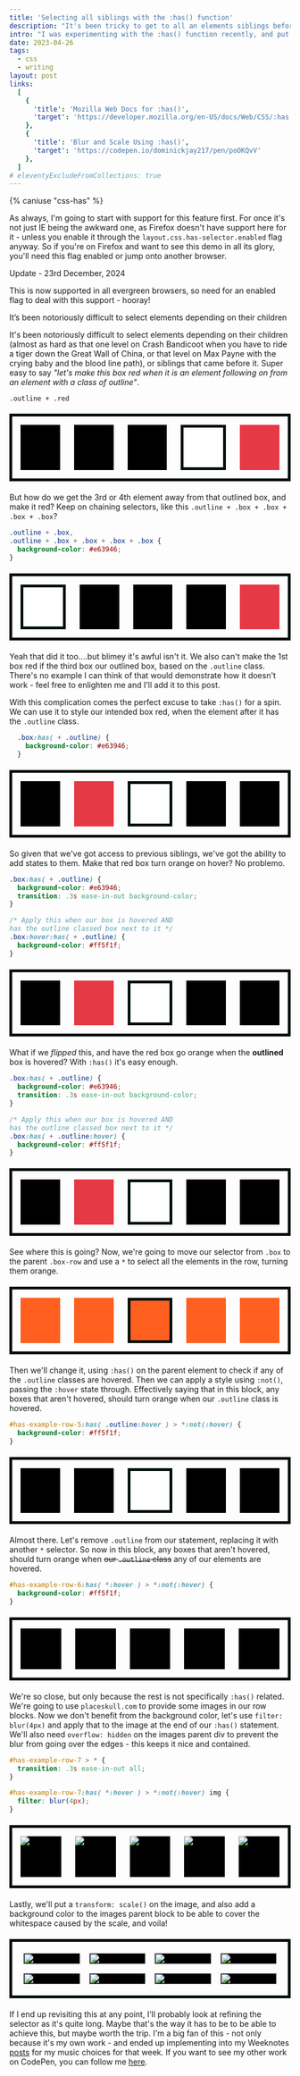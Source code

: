 ```yaml
---
title: 'Selecting all siblings with the :has() function'
description: "It's been tricky to get to all an elements siblings before, but with :has() it's simple!"
intro: "I was experimenting with the :has() function recently, and put together a quick demonstration of how to select all an elements siblings and style them. It ended up being picked by CodePen, so this post is demonstrating how that was put together."
date: 2023-04-26
tags:
  - css
  - writing
layout: post
links:
  [
    {
      'title': 'Mozilla Web Docs for :has()',
      'target': 'https://developer.mozilla.org/en-US/docs/Web/CSS/:has'
    },
    {
      'title': 'Blur and Scale Using :has()',
      'target': 'https://codepen.io/dominickjay217/pen/poOKQvV'
    },
  ]
# eleventyExcludeFromCollections: true
---
```


{% caniuse "css-has" %}

As always, I'm going to start with support for this feature first. For once it's not just IE being the awkward one, as Firefox doesn't have support here for it - unless you enable it through the `layout.css.has-selector.enabled` flag anyway. So if you're on Firefox and want to see this demo in all its glory, you'll need this flag enabled or jump onto another browser.

<div class="fyi-block fyi-block--info fl-p-l bg-red/[0.25] font-medium fl-text-step-1 font-heading fl-my-l rounded-br-[80px] lg:w-[calc(100%+10em)]">
  <span class="fl-text-step-2 heading">Update - 23rd December, 2024</span>
  <p>This is now supported in all evergreen browsers, so need for an enabled flag to deal with this support - hooray!</p>
</div>


<div class="pull-quote pull-quote--left">

  It’s been notoriously difficult to select elements depending on their children

</div>

It's been notoriously difficult to select elements depending on their children (almost as hard as that one level on Crash Bandicoot when you have to ride a tiger down the Great Wall of China, or that level on Max Payne with the crying baby and the blood line path), or siblings that came before it. Super easy to say _"let's make this box red when it is an element following on from an element with a class of outline"_.

`.outline + .red`

<style>

  .box {
    flex: 1 0 30px;
    height: auto;
    aspect-ratio: 1;
    background-color: black;
  }

  .outline {
    background-color: white;
    border: 5px solid #010f0a;
  }

  #one-red-box .outline + .box,
  .outline + .box + .box + .box + .box {
    background-color: #e63946;
  }

  .box-row {
    display: flex;
    column-gap: 25px;
    margin-block: 20px;
    border: 5px solid #010f0a;
    padding: 15px;
  }

</style>

<div class="box-row" id="one-red-box">
  <div class="box"></div>
  <div class="box"></div>
  <div class="box"></div>
  <div class="box outline"></div>
  <div class="box"></div>
</div>

But how do we get the 3rd or 4th element away from that outlined box, and make it red? Keep on chaining selectors, like this `.outline + .box + .box + .box + .box`?

```css
.outline + .box,
.outline + .box + .box + .box + .box {
  background-color: #e63946;
}
```

<div class="box-row">
  <div class="box outline"></div>
  <div class="box"></div>
  <div class="box"></div>
  <div class="box"></div>
  <div class="box"></div>
</div>

Yeah that did it too....but blimey it's awful isn't it. We also can't make the 1st box red if the third box our outlined box, based on the `.outline` class. There's no example I can think of that would demonstrate how it doesn't work - feel free to enlighten me and I'll add it to this post.

With this complication comes the perfect excuse to take `:has()` for a spin. We can use it to style our intended box red, when the element after it has the `.outline` class.

```css
  .box:has( + .outline) {
    background-color: #e63946;
  }
```

<style>
  #has-example-row .box:has( + .outline) {
    background-color: #e63946;
  }
</style>

<div class="box-row" id="has-example-row">
  <div class="box "></div>
  <div class="box"></div>
  <div class="box outline"></div>
  <div class="box"></div>
  <div class="box"></div>
</div>

So given that we've got access to previous siblings, we've got the ability to add states to them. Make that red box turn orange on hover? No problemo.

```css
.box:has( + .outline) {
  background-color: #e63946;
  transition: .3s ease-in-out background-color;
}

/* Apply this when our box is hovered AND
has the outline classed box next to it */
.box:hover:has( + .outline) {
  background-color: #ff5f1f;
}
```

<style>
  #has-example-row-2 .box:has( + .outline) {
    background-color: #e63946;
    transition: .3s ease-in-out background-color;
  }
  #has-example-row-2 .box:hover:has( + .outline) {
    background-color: #ff5f1f;
  }
</style>

<div class="box-row" id="has-example-row-2">
  <div class="box "></div>
  <div class="box"></div>
  <div class="box outline"></div>
  <div class="box"></div>
  <div class="box"></div>
</div>

What if we _flipped_ this, and have the red box go orange when the **outlined** box is hovered? With `:has()` it's easy enough.

```css
.box:has( + .outline) {
  background-color: #e63946;
  transition: .3s ease-in-out background-color;
}

/* Apply this when our box is hovered AND
has the outline classed box next to it */
.box:has( + .outline:hover) {
  background-color: #ff5f1f;
}
```
<style>
  #has-example-row-3 .box:has( + .outline) {
    background-color: #e63946;
    transition: .3s ease-in-out background-color;
  }
  #has-example-row-3 .box:has( + .outline:hover) {
    background-color: #ff5f1f;
  }
</style>

<div class="box-row" id="has-example-row-3">
  <div class="box "></div>
  <div class="box"></div>
  <div class="box outline"></div>
  <div class="box"></div>
  <div class="box"></div>
</div>

See where this is going? Now, we're going to move our selector from `.box` to the parent `.box-row` and use a `*` to select all the elements in the row, turning them orange.

<style>
  #has-example-row-4 > * {
    background-color: #ff5f1f;
  }
</style>

<div class="box-row" id="has-example-row-4">
  <div class="box "></div>
  <div class="box"></div>
  <div class="box outline"></div>
  <div class="box"></div>
  <div class="box"></div>
</div>

Then we'll change it, using `:has()` on the parent element to check if any of the `.outline` classes are hovered. Then we can apply a style using `:not()`, passing the `:hover` state through. Effectively saying that in this block, any boxes that aren't hovered, should turn orange when our `.outline` class is hovered.

```css
#has-example-row-5:has( .outline:hover ) > *:not(:hover) {
  background-color: #ff5f1f;
}
```

<style>
  #has-example-row-5:has( .outline:hover ) > *:not(:hover) {
    background-color: #ff5f1f;
    transition: .3s ease-in-out background-color;
  }
</style>

<div class="box-row" id="has-example-row-5">
  <div class="box "></div>
  <div class="box"></div>
  <div class="box outline"></div>
  <div class="box"></div>
  <div class="box"></div>
</div>

Almost there. Let's remove `.outline` from our statement, replacing it with another `*` selector. So now in this block, any boxes that aren't hovered, should turn orange when ~~our `.outline` class~~ any of our elements are hovered.

```css
#has-example-row-6:has( *:hover ) > *:not(:hover) {
  background-color: #ff5f1f;
}
```

<style>
  #has-example-row-6 > * {
    transition: .3s ease-in-out background-color;
  }

  #has-example-row-6:has( *:hover ) > *:not(:hover) {
    background-color: #ff5f1f;
  }
</style>

<div class="box-row" id="has-example-row-6">
  <div class="box "></div>
  <div class="box"></div>
  <div class="box"></div>
  <div class="box"></div>
  <div class="box"></div>
</div>

We're so close, but only because the rest is not specifically `:has()` related. We're going to use `placeskull.com` to provide some images in our row blocks. Now we don't benefit from the background color, let's use `filter: blur(4px)` and apply that to the image at the end of our `:has()` statement. We'll also need `overflow: hidden` on the images parent div to prevent the blur from going over the edges - this keeps it nice and contained.

```css
#has-example-row-7 > * {
  transition: .3s ease-in-out all;
}

#has-example-row-7:has( *:hover ) > *:not(:hover) img {
  filter: blur(4px);
}
```

<style>
  #has-example-row-7 > * {
    overflow: hidden;
  }

  #has-example-row-7 > * img{
    transition: .3s ease-in-out all;
  }

  #has-example-row-7:has( *:hover ) > *:not(:hover) img {
    filter: blur(4px);
  }
</style>

<div class="box-row" id="has-example-row-7">
  <div class="box">
    <img src="https://placeskull.com/350/350" />
  </div>
  <div class="box">
    <img src="https://placeskull.com/350/350" />
  </div>
  <div class="box">
    <img src="https://placeskull.com/350/350" />
  </div>
  <div class="box">
    <img src="https://placeskull.com/350/350" />
  </div>
  <div class="box">
    <img src="https://placeskull.com/350/350" />
  </div>
</div>

Lastly, we'll put a `transform: scale()` on the image, and also add a background color to the images parent block to be able to cover the whitespace caused by the scale, and voila!

<style>
  .main-container {
    border: 5px solid #010f0a;
    padding: 20px;
    margin-block: 20px;
    position: relative;
  }

  .has-grid {
    display: grid;
    grid-template-columns: repeat(8, minmax(0, 1fr));
    gap: 1rem;
    place-content: center;
  }

  @media (max-width: 768px) {
    .has-grid {
      grid-template-columns: repeat(4, minmax(0, 1fr));
    }
  }

  .cell {
    grid-column: span 2/span 2;
    overflow: hidden;
    background: black;
  }

  .cell img {
    width: 100%;
    transition: .65s cubic-bezier(0.680, -0.550, 0.265, 1.550) all;
  }

  .has-grid:has( > *:hover ) > *:not(:hover) img {
    filter: blur(4px);
    transform: scale(0.85);
  }

  .attribute {
    position: absolute;
    bottom: -20px;
    left: 0;
    right: 0;
    margin-inline: auto;
    text-align: center;
    max-width: 750px;
    font-family: 'Infinity', sans-serif;
  }

  .attribute a {
    font-weight: 500;
  }

  .helpful-hint {
    margin-block: 40px;
    font-size: 1.85rem;
    text-align: center;
    font-family: 'Infinity', sans-serif;
  }
</style>

<div class="main-container">
	<div class="has-grid">
		<div class="cell">
			<img src="https://placeskull.com/350/350" />
		</div>
		<div class="cell">
			<img src="https://placeskull.com/350/350" />
		</div>
		<div class="cell">
			<img src="https://placeskull.com/350/350" />
		</div>
		<div class="cell">
			<img src="https://placeskull.com/350/350" />
		</div>
		<div class="cell">
			<img src="https://placeskull.com/350/350" />
		</div>
		<div class="cell">
			<img src="https://placeskull.com/350/350" />
		</div>
		<div class="cell">
			<img src="https://placeskull.com/350/350" />
		</div>
		<div class="cell">
			<img src="https://placeskull.com/350/350" />
		</div>
	</div>
</div>

If I end up revisiting this at any point, I'll probably look at refining the selector as it's quite long. Maybe that's the way it has to be to be able to achieve this, but maybe worth the trip. I'm a big fan of this - not only because it's my own work - and ended up implementing into my Weeknotes <a class="underline hover:no-underline" href="/tag/weeknotes/">posts</a> for my music choices for that week. If you want to see my other work on CodePen, you can follow me <a class="underline hover:no-underline" href="https://codepen.io/dominickjay217">here</a>.
